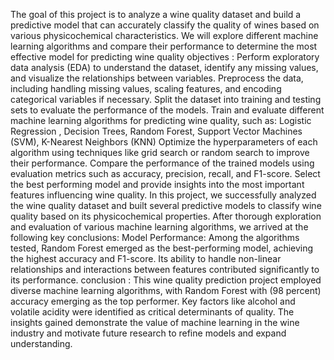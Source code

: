 The goal of this project is to analyze a wine quality dataset and build a predictive model that can accurately classify the quality of wines based on various physicochemical characteristics. We will explore different machine learning algorithms and compare their performance to determine the most effective model for predicting wine quality
objectives :
Perform exploratory data analysis (EDA) to understand the dataset, identify any missing values, and visualize the relationships between variables.
Preprocess the data, including handling missing values, scaling features, and encoding categorical variables if necessary.
Split the dataset into training and testing sets to evaluate the performance of the models.
Train and evaluate different machine learning algorithms for predicting wine quality, such as:
Logistic Regression , Decision Trees, Random Forest, Support Vector Machines (SVM), K-Nearest Neighbors (KNN)
Optimize the hyperparameters of each algorithm using techniques like grid search or random search to improve their performance.
Compare the performance of the trained models using evaluation metrics such as accuracy, precision, recall, and F1-score.
Select the best performing model and provide insights into the most important features influencing wine quality.
In this project, we successfully analyzed the wine quality dataset and built several predictive models to classify wine quality based on its physicochemical properties. After thorough exploration and evaluation of various machine learning algorithms, we arrived at the following key conclusions:
Model Performance: Among the algorithms tested, Random Forest emerged as the best-performing model, achieving the highest accuracy and F1-score. Its ability to handle non-linear relationships and interactions between features contributed significantly to its performance.
conclusion : This wine quality prediction project employed diverse machine learning algorithms, with Random Forest with (98 percent) accuracy emerging as the top performer. Key factors like alcohol and volatile acidity were identified as critical determinants of quality. The insights gained demonstrate the value of machine learning in the wine industry and motivate future research to refine models and expand understanding.
